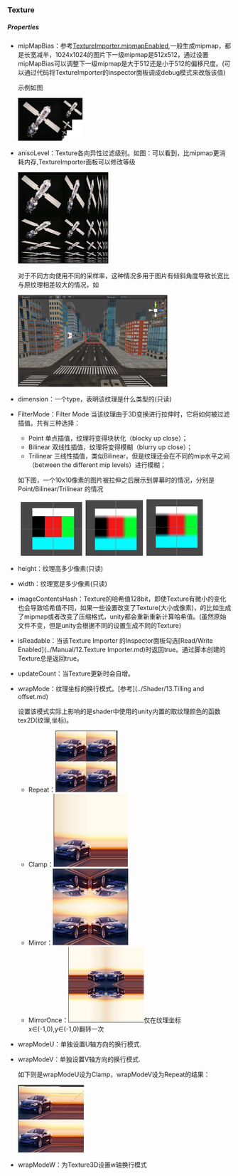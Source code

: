 ### Texture

##### Properties

* mipMapBias：参考[TextureImporter.mipmapEnabled](34.TextureImporter.md),一般生成mipmap，都是长宽减半，1024x1024的图片下一级mipmap是512x512，通过设置mipMapBias可以调整下一级mipmap是大于512还是小于512的偏移尺度。(可以通过代码将TextureImporter的inspector面板调成debug模式来改版该值)

  示例如图

  <img src="pic/29.png" style="zoom:50%;" />

* anisoLevel：Texture各向异性过滤级别。如图：可以看到，比mipmap更消耗内存,TextureImporter面板可以修改等级

  <img src="pic/27.png" style="zoom:50%;" />

  对于不同方向使用不同的采样率，这种情况多用于图片有倾斜角度导致长宽比与原纹理相差较大的情况，如

  <img src="pic/28.png" style="zoom:50%;" />

* dimension：一个type，表明该纹理是什么类型的(只读)

* FilterMode：Filter Mode 当该纹理由于3D变换进行拉伸时，它将如何被过滤插值。共有三种选择：

  * Point 单点插值，纹理将变得块状化（blocky up close）；
  * Bilinear 双线性插值，纹理将变得模糊（blurry up close）；
  * Trilinear 三线性插值，类似Bilinear，但是纹理还会在不同的mip水平之间（between the different mip levels）进行模糊；

  如下图，一个10x10像素的图片被拉伸之后展示到屏幕时的情况，分别是Point/Bilinear/Trilinear 的情况

  ![](pic/30.png)

* height：纹理高多少像素(只读)

* width：纹理宽是多少像素(只读)

* imageContentsHash：Texture的哈希值128bit，即使Texture有微小的变化也会导致哈希值不同，如果一些设置改变了Texture(大小或像素)，的比如生成了mipmap或者改变了压缩格式，unity都会重新重新计算哈希值。(虽然原始文件不变，但是unity会根据不同的设置生成不同的Texture)

* isReadable：当该Texture Importer 的Inspector面板勾选[Read/Write Enabled](../Manual/12.Texture Importer.md)时返回true。通过脚本创建的Texture总是返回true。

* updateCount：当Texture更新时会自增。

* wrapMode：纹理坐标的换行模式。[参考](../Shader/13.Tilling and offset.md)

  设置该模式实际上影响的是shader中使用的unity内置的取纹理颜色的函数tex2D(纹理,坐标)。

  * Repeat：![](pic/34.png)
  * Clamp：![](pic/35.png)
  * Mirror：![](pic/36.png)
  * MirrorOnce：![](pic/37.png)仅在纹理坐标x∈(-1,0),y∈(-1,0)翻转一次
  
* wrapModeU：单独设置U轴方向的换行模式.

* wrapModeV：单独设置V轴方向的换行模式.

  如下则是wrapModeU设为Clamp，wrapModeV设为Repeat的结果：

  ![](pic/38.png)

* wrapModeW：为Texture3D设置w轴换行模式

